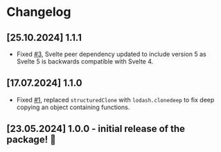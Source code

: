 # Changelog

## [25.10.2024] 1.1.1

-   Fixed [#3](https://github.com/highcharts/highcharts-svelte/issues/3), Svelte peer dependency updated to include version 5 as Svelte 5 is backwards compatible with Svelte 4.

## [17.07.2024] 1.1.0

-   Fixed [#1](https://github.com/highcharts/highcharts-svelte/issues/1), replaced `structuredClone` with `lodash.clonedeep` to fix deep copying an object containing functions.

## [23.05.2024] 1.0.0 - initial release of the package! 🎉
